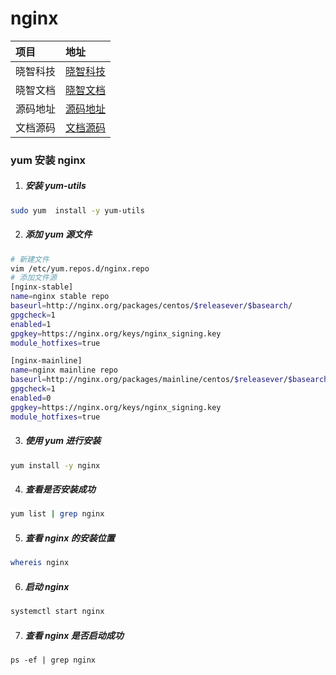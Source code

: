 # nginx

| 项目     | 地址                                                                       |
| :------- | :------------------------------------------------------------------------- |
| 晓智科技 | [晓智科技](https://xiaozhi.shop)                                           |
| 晓智文档 | [晓智文档](https://doc.xiaozhi.shop/backend/algorithm)                     |
| 源码地址 | [源码地址](https://github.com/dezhizhang/java-awesome/tree/main/algorithm) |
| 文档源码 | [文档源码](https://github.com/dezhizhang/doc)                              |

### yum 安装 nginx

1. ##### 安装 yum-utils

```bash
sudo yum  install -y yum-utils
```

2. ##### 添加 yum 源文件

```bash
# 新建文件
vim /etc/yum.repos.d/nginx.repo
# 添加文件源
[nginx-stable]
name=nginx stable repo
baseurl=http://nginx.org/packages/centos/$releasever/$basearch/
gpgcheck=1
enabled=1
gpgkey=https://nginx.org/keys/nginx_signing.key
module_hotfixes=true

[nginx-mainline]
name=nginx mainline repo
baseurl=http://nginx.org/packages/mainline/centos/$releasever/$basearch/
gpgcheck=1
enabled=0
gpgkey=https://nginx.org/keys/nginx_signing.key
module_hotfixes=true
```

3. ##### 使用 yum 进行安装

```bash
yum install -y nginx
```

4. ##### 查看是否安装成功

```bash
yum list | grep nginx
```

5. ##### 查看 nginx 的安装位置

```bash
whereis nginx
```

6. ##### 启动 nginx

```bash
systemctl start nginx
```

7. ##### 查看 nginx 是否启动成功

```
ps -ef | grep nginx
```

<!-- https://njavtv.com/cn/my-779-uncensored-leak -->
